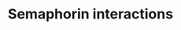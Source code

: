 ---
annotations:
- id: PW:0000003
  parent: signaling pathway
  type: Pathway Ontology
  value: signaling pathway
authors:
- MaintBot
- Thomas
- ReactomeTeam
- Anwesha
description: Semaphorins are a large family of cell surface and secreted guidance
  molecules divided into eight classes on the basis of their structures. They all
  have an N-terminal conserved sema domain. Semaphorins signal through multimeric
  receptor complexes that include other proteins such as plexins and neuropilins.   View
  original pathway at [http://www.reactome.org/PathwayBrowser/#DIAGRAM=373755 Reactome].
last-edited: 2021-01-25
organisms:
- Homo sapiens
redirect_from:
- /index.php/Pathway:WP1907
- /instance/WP1907
revision: null
schema-jsonld:
- '@context': https://schema.org/
  '@id': https://wikipathways.github.io/pathways/WP1907.html
  '@type': Dataset
  creator:
    '@type': Organization
    name: WikiPathways
  description: Semaphorins are a large family of cell surface and secreted guidance
    molecules divided into eight classes on the basis of their structures. They all
    have an N-terminal conserved sema domain. Semaphorins signal through multimeric
    receptor complexes that include other proteins such as plexins and neuropilins.   View
    original pathway at [http://www.reactome.org/PathwayBrowser/#DIAGRAM=373755 Reactome].
  keywords:
  - A:Fyn
  - ADP
  - ARHGAP35
  - 'ARHGAP35 '
  - 'ARHGEF11 '
  - ARHGEF11,ARHGEF12
  - 'ARHGEF12 '
  - ATP
  - Activated
  - Active LIMK1
  - CD72
  - 'CD72 '
  - 'CDK5 '
  - CDK5:p35
  - CFL1
  - CRMP's tetramers
  - 'CRMP1 '
  - 'Class 2 myosins play a crucial role in a variety of cellular processes, including
    cell migration, polarity formation, and cytokinesis. '
  - 'DPYSL2 '
  - 'DPYSL3 '
  - 'DPYSL4 '
  - 'DPYSL5 '
  - 'ERBB2 '
  - FARP2
  - 'FARP2 '
  - FARP2:PIP5KIgamma
  - FES
  - 'FES '
  - 'FYN '
  - GDP
  - 'GDP '
  - GSK3B
  - GTP
  - 'GTP '
  - H2O
  - 'HSP90AA1 '
  - HSP90AA1,HSP90AB1
  - 'HSP90AB1 '
  - 'ITGA1 '
  - ITGA1:ITGB1
  - 'ITGB1 '
  - LIM Kinases
  - LIMK-1
  - LIMK1
  - 'LIMK1 '
  - 'LIMK2 '
  - 'MET '
  - 'MYH10 '
  - 'MYH11 '
  - 'MYH14 '
  - 'MYH9 '
  - 'MYL12B '
  - 'MYL6 '
  - 'MYL9 '
  - 'MyrG-CDK5R1(2-307) '
  - NRP1
  - 'NRP1 '
  - NRP1:PlexinA1-4:FARP2:FYN
  - NRP1:PlexinA1-4:FYN
  - 'PAK1 '
  - PAK1,2,3
  - PAK1,2,3 dimer
  - 'PAK2 '
  - 'PAK3 '
  - 'PIP5K1C '
  - PIP5K1gamma:Talin-1
  - 'PLXNA1 '
  - PLXNA1:TREM2:DAP12
  - 'PLXNA2 '
  - PLXNA2,PLXNA4
  - 'PLXNA3 '
  - 'PLXNA4 '
  - 'PLXNB1 '
  - PLXNB3
  - 'PLXNB3 '
  - PLXNC1
  - 'PLXNC1 '
  - PLXND1
  - 'PLXND1 '
  - PTPRC
  - 'PTPRC '
  - Pi
  - Plexin-A1-4:FYN
  - Plexin-B1:ErbB2
  - Plexin-B1:Met
  - R-Ras-GDP
  - R-Ras-GTP
  - 'RAC1 '
  - RAC1:GDP
  - RAC1:GTP
  - 'RHOA '
  - RHOA/B/C:GTP
  - RHOA:GDP
  - RHOA:GTP
  - 'RHOB '
  - 'RHOC '
  - 'RND1 '
  - RND1:GTP
  - 'ROCK1 '
  - ROCK1,ROCK2
  - ROCK1,ROCK2:ROCKi
  - 'ROCK2 '
  - ROCK:RhoA/B/C:GTP
  - ROCKi
  - 'RRAS '
  - RhoA,B,C:GDP
  - 'SEMA3A '
  - SEMA3A:PLXND1
  - SEMA3E
  - 'SEMA3E '
  - SEMA4A
  - 'SEMA4A '
  - SEMA4A:PLXND1
  - SEMA4D
  - 'SEMA4D '
  - SEMA4D dimer
  - SEMA4D:CD72
  - SEMA4D:ERBB2:p-Y-PLXNB1
  - SEMA4D:ERBB2:p-Y-PLXNB1:RND1
  - SEMA4D:ERBB2:p-Y-PLXNB1:RND1:ARHGEF11,ARHGEF12
  - SEMA4D:MET:p-Y-PLXNB1
  - SEMA4D:MET:p-Y-PLXNB1:RND1:GTP
  - SEMA4D:MET:p-Y-PLXNB1:RND1:GTP:ARHGAP35
  - SEMA4D:PTPRC
  - SEMA5A
  - 'SEMA5A '
  - SEMA5A:PLXNB3
  - SEMA6A
  - 'SEMA6A '
  - SEMA6A:PLXNA2,PLXNA4
  - SEMA6D
  - 'SEMA6D '
  - SEMA6D:PLXNA1:TREM2:DAP12
  - SEMA7A
  - 'SEMA7A '
  - SEMA7A:Integrin
  - SEMA7A:PLXNC1
  - Sema3A dimer
  - Sema3A:NP-1:Plexin-A:Fes:CRMP
  - Sema3A:NRP-1:pPlexin-A:Fyn:Fes
  - Sema3A:Nrp-1:Plexin
  - Sema3A:Nrp-1:PlexinA:Fyn
  - Sema3A:Nrp-1:PlexinA:Fyn:Cdk5:pCRMP's
  - Sema3A:Nrp-1:PlexinA:Fyn:pCdk5
  - Sema3A:Nrp-1:PlexinA:Rac1-GTP:PAK
  - Sema3A:Nrp-1:PlexinA:Rac1-GTP:pPAK
  - Sema3A:Nrp-1:pPlexinA:Fyn:Fes:Rac-1-GTP
  - Sema3A:Nrp-1:pPlexinA:Fyn:Fes:Rac-1-GTP:Rnd1
  - Sema4D:pPlexin-B1:Met:RAC1-GTP
  - Smooth
  - TLN1
  - 'TLN1 '
  - 'TREM2 '
  - 'TYROBP '
  - alpha1beta1
  - muscle/non-muscle
  - myosin II
  - p-LIMK
  - 'p-S,T508-LIMK1 '
  - 'p-S141,T402-PAK2 '
  - 'p-S144,T423-PAK1 '
  - 'p-S154,T436-PAK3 '
  - 'p-S3-CFL1 '
  - 'p-S522-CRMP1 '
  - 'p-S522-DPYSL2 '
  - 'p-S522-DPYSL3 '
  - 'p-S534-DPYSL5 '
  - 'p-S544-DPYSL4 '
  - p-T19,S20-MRLC-smooth muscle/non-muscle myosin II
  - 'p-T19,S20-MYL12B '
  - 'p-T19,S20-MYL9 '
  - 'p-T505-LIMK2 '
  - p-T508-LIMK1
  - 'p-T508-LIMK1 '
  - 'p-T509,T514,S518,S522-CRMP1 '
  - 'p-T509,T514,S518,S522-DPYSL2 '
  - 'p-T509,T514,S518,S522-DPYSL3 '
  - 'p-Y-CRMP1 '
  - 'p-Y-DPYSL2 '
  - 'p-Y-DPYSL3 '
  - 'p-Y-DPYSL4 '
  - 'p-Y-DPYSL5 '
  - 'p-Y-PLXNA1 '
  - 'p-Y-PLXNA2 '
  - 'p-Y-PLXNA3 '
  - 'p-Y-PLXNA4 '
  - 'p-Y-PLXNB1 '
  - 'p-Y15-CDK5 '
  - 'pCofilin: Active'
  - pLIMK dimer:HSP-90
  - 'ripasudil '
  license: CC0
  name: Semaphorin interactions
seo: CreativeWork
title: Semaphorin interactions
wpid: WP1907
---